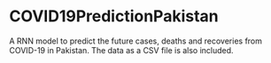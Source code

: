 # COVID19PredictionPakistan
A RNN model to predict the future cases, deaths and recoveries from COVID-19 in Pakistan. The data as a CSV file is also included.
